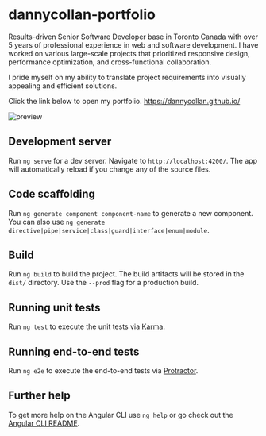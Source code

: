 # dannycollan-portfolio

Results-driven Senior Software Developer base in Toronto Canada with over 5 years of professional experience in web and software development. I have worked on various large-scale projects that prioritized responsive design, performance optimization, and cross-functional collaboration.

I pride myself on my ability to translate project requirements into visually appealing and efficient solutions.

Click the link below to open my portfolio.
<https://dannycollan.github.io/>

![preview](https://dannycollan-portfolio/assets/images/preview.png)


## Development server

Run `ng serve` for a dev server. Navigate to `http://localhost:4200/`. The app will automatically reload if you change any of the source files.

## Code scaffolding

Run `ng generate component component-name` to generate a new component. You can also use `ng generate directive|pipe|service|class|guard|interface|enum|module`.

## Build

Run `ng build` to build the project. The build artifacts will be stored in the `dist/` directory. Use the `--prod` flag for a production build.

## Running unit tests

Run `ng test` to execute the unit tests via [Karma](https://karma-runner.github.io).

## Running end-to-end tests

Run `ng e2e` to execute the end-to-end tests via [Protractor](http://www.protractortest.org/).

## Further help

To get more help on the Angular CLI use `ng help` or go check out the [Angular CLI README](https://github.com/angular/angular-cli/blob/master/README.md).
